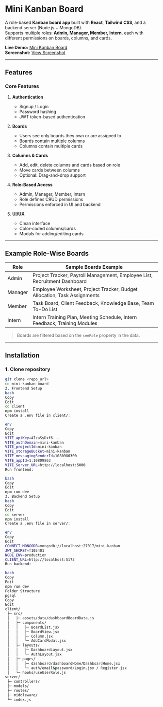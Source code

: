 # Mini Kanban Board

A role-based **Kanban board app** built with **React**, **Tailwind CSS**, and a backend server (Node.js + MongoDB).  
Supports multiple roles: **Admin, Manager, Member, Intern**, each with different permissions on boards, columns, and cards.

**Live Demo:** [Mini Kanban Board](https://mini-kanban-board-82e51.web.app/)  
**Screenshot:** [View Screenshot](https://drive.google.com/file/d/1NNQ0z8CkUNOwLlnGbFWh-ffRLEuPQzgV/view?usp=sharing)

---

## Features

### Core Features
1. **Authentication**
   - Signup / Login
   - Password hashing
   - JWT token-based authentication

2. **Boards**
   - Users see only boards they own or are assigned to
   - Boards contain multiple columns
   - Columns contain multiple cards

3. **Columns & Cards**
   - Add, edit, delete columns and cards based on role
   - Move cards between columns
   - Optional: Drag-and-drop support

4. **Role-Based Access**
   - Admin, Manager, Member, Intern
   - Role defines CRUD permissions
   - Permissions enforced in UI and backend

5. **UI/UX**
   - Clean interface
   - Color-coded columns/cards
   - Modals for adding/editing cards

---

## Example Role-Wise Boards

| Role      | Sample Boards Example |
|-----------|----------------------|
| Admin     | Project Tracker, Payroll Management, Employee List, Recruitment Dashboard |
| Manager   | Employee Worksheet, Project Tracker, Budget Allocation, Task Assignments |
| Member    | Task Board, Client Feedback, Knowledge Base, Team To-Do List |
| Intern    | Intern Training Plan, Meeting Schedule, Intern Feedback, Training Modules |

> Boards are filtered based on the `seeRole` property in the data.

---

## Installation

### 1. Clone repository

```bash
git clone <repo_url>
cd mini-kanban-board
2. Frontend Setup
bash
Copy
Edit
cd client
npm install
Create a .env file in client/:

env
Copy
Edit
VITE_apiKey=AIzaSyDxf6...
VITE_authDomain=mini-kanban
VITE_projectId=mini-kanban
VITE_storageBucket=mini-kanban
VITE_messagingSenderId=1080986300
VITE_appId=1:10809863
VITE_Server_URL=http://localhost:5000
Run frontend:

bash
Copy
Edit
npm run dev
3. Backend Setup
bash
Copy
Edit
cd server
npm install
Create a .env file in server/:

env
Copy
Edit
CONNECT_MONGODB=mongodb://localhost:27017/mini-kanban
JWT_SECRET=f105401
NODE_ENV=production
CLIENT_URL=http://localhost:5173
Run backend:

bash
Copy
Edit
npm run dev
Folder Structure
pgsql
Copy
Edit
client/
 ├─ src/
 │   ├─ assets/data/dashboardBoardData.js
 │   ├─ components/
 │   │   ├─ BoardList.jsx
 │   │   ├─ BoardView.jsx
 │   │   ├─ Column.jsx
 │   │   └─ AddCardModal.jsx
 │   ├─ layouts/
 │   │   ├─ DashboardLayout.jsx
 │   │   └─ AuthLayout.jsx
 │   ├─ pages/
 │   │   ├─ dashboard/dashboardHome/DashboardHome.jsx
 │   │   └─ auth/email&password/Login.jsx / Register.jsx
 │   └─ hooks/useUserRole.js
server/
 ├─ controllers/
 ├─ models/
 ├─ routes/
 ├─ middleware/
 └─ index.js